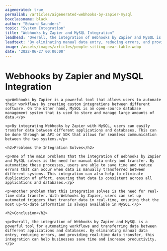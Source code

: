 ```yaml
---
aigenerated: true
permalink: /articles/aigenerated-webhooks-by-zapier-mysql
boxclassname: black
author: "Edward Saunders"
topic: "System Integration"
title: "Webhooks by Zapier and MySQL Integration"
leadhead: "Overall, the integration of Webhooks by Zapier and MySQL is a powerful tool for automating workflows and transferring data between different applications and databases"
leadtext: "By eliminating manual data entry, reducing errors, and providing real-time data transfer, this integration can help businesses save time and increase productivity."
image: /assets/images/articles/people-sitting-near-table.webp
date: '2022-06-27 00:00:00'
---
```

<div class="arttext">	<h1>Webhooks by Zapier and MySQL Integration</h1>
	
	<p>Webhooks by Zapier is a powerful tool that allows users to automate their workflows by creating custom integrations between different software. On the other hand, MySQL is an open-source database management system that is used to store and manage large amounts of data.</p>

	<p>By integrating Webhooks by Zapier with MySQL, users can easily transfer data between different applications and databases. This can be done through an API or SDK that allows for seamless communication between the two systems.</p>

	<h2>Problems the Integration Solves</h2>

	<p>One of the main problems that the integration of Webhooks by Zapier and MySQL solves is the need for manual data entry and transfer. By automating these processes, users are able to save time and reduce errors that can occur when data is manually transferred between different systems. This integration can also help to eliminate duplication of effort, ensuring that data is consistent across all applications and databases.</p>

	<p>Another problem that this integration solves is the need for real-time data transfer. With Webhooks by Zapier, users can set up automated triggers that transfer data in real-time, ensuring that the most up-to-date information is always available in MySQL.</p>

	<h2>Conclusion</h2>

	<p>Overall, the integration of Webhooks by Zapier and MySQL is a powerful tool for automating workflows and transferring data between different applications and databases. By eliminating manual data entry, reducing errors, and providing real-time data transfer, this integration can help businesses save time and increase productivity. </p>

</div>